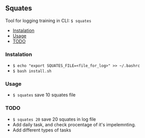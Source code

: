 ## Squates

Tool for logging training in CLI: `$ squates`  

* [Instalation](#instalation)  
* [Usage](#usage) 
* [TODO](#todo)

### Instalation
- `$ echo "export SQUATES_FILE=<file_for_log>" >> ~/.bashrc`
- `$ bash install.sh`

### Usage
- `$ squates` save 10 squates file

### TODO
- `$ squates 20` save 20 squates in log file
- Add daily task, and check procentage of it's impelemnting.
- Add different types of tasks